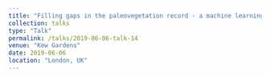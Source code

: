 ```yaml
---
title: "Filling gaps in the paleovegetation record - a machine learning approach"
collection: talks
type: "Talk"
permalink: /talks/2019-06-06-talk-14
venue: "Kew Gardens"
date: 2019-06-06
location: "London, UK"
---
```

